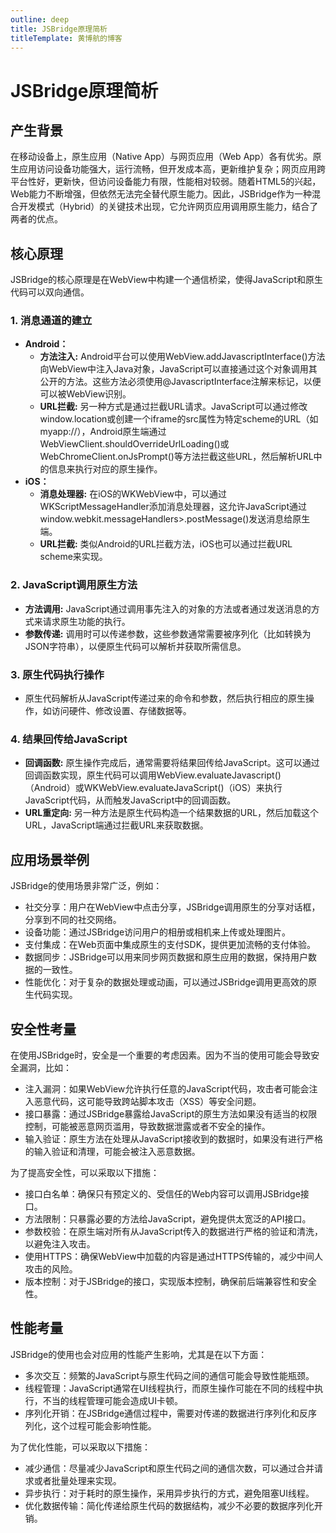 ```yaml
---
outline: deep
title: JSBridge原理简析
titleTemplate: 黄博航的博客
---
```


# JSBridge原理简析

## 产生背景

在移动设备上，原生应用（Native App）与网页应用（Web App）各有优劣。原生应用访问设备功能强大，运行流畅，但开发成本高，更新维护复杂；网页应用跨平台性好，更新快，但访问设备能力有限，性能相对较弱。随着HTML5的兴起，Web能力不断增强，但依然无法完全替代原生能力。因此，JSBridge作为一种混合开发模式（Hybrid）的关键技术出现，它允许网页应用调用原生能力，结合了两者的优点。

## 核心原理

JSBridge的核心原理是在WebView中构建一个通信桥梁，使得JavaScript和原生代码可以双向通信。

### 1. 消息通道的建立

- **Android：**
   - **方法注入:** Android平台可以使用WebView.addJavascriptInterface()方法向WebView中注入Java对象，JavaScript可以直接通过这个对象调用其公开的方法。这些方法必须使用@JavascriptInterface注解来标记，以便可以被WebView识别。
   - **URL拦截:** 另一种方式是通过拦截URL请求。JavaScript可以通过修改window.location或创建一个iframe的src属性为特定scheme的URL（如myapp://），Android原生端通过WebViewClient.shouldOverrideUrlLoading()或WebChromeClient.onJsPrompt()等方法拦截这些URL，然后解析URL中的信息来执行对应的原生操作。
- **iOS：**
   - **消息处理器:** 在iOS的WKWebView中，可以通过WKScriptMessageHandler添加消息处理器，这允许JavaScript通过window.webkit.messageHandlers>.postMessage()发送消息给原生端。
   - **URL拦截:** 类似Android的URL拦截方法，iOS也可以通过拦截URL scheme来实现。

### 2. JavaScript调用原生方法

- **方法调用:** JavaScript通过调用事先注入的对象的方法或者通过发送消息的方式来请求原生功能的执行。
- **参数传递:** 调用时可以传递参数，这些参数通常需要被序列化（比如转换为JSON字符串），以便原生代码可以解析并获取所需信息。

### 3. 原生代码执行操作

- 原生代码解析从JavaScript传递过来的命令和参数，然后执行相应的原生操作，如访问硬件、修改设置、存储数据等。

### 4. 结果回传给JavaScript

- **回调函数:** 原生操作完成后，通常需要将结果回传给JavaScript。这可以通过回调函数实现，原生代码可以调用WebView.evaluateJavascript()（Android）或WKWebView.evaluateJavaScript()（iOS）来执行JavaScript代码，从而触发JavaScript中的回调函数。
- **URL重定向:** 另一种方法是原生代码构造一个结果数据的URL，然后加载这个URL，JavaScript端通过拦截URL来获取数据。

## 应用场景举例

JSBridge的使用场景非常广泛，例如：

- 社交分享：用户在WebView中点击分享，JSBridge调用原生的分享对话框，分享到不同的社交网络。
- 设备功能：通过JSBridge访问用户的相册或相机来上传或处理图片。
- 支付集成：在Web页面中集成原生的支付SDK，提供更加流畅的支付体验。
- 数据同步：JSBridge可以用来同步网页数据和原生应用的数据，保持用户数据的一致性。
- 性能优化：对于复杂的数据处理或动画，可以通过JSBridge调用更高效的原生代码实现。

## 安全性考量

在使用JSBridge时，安全是一个重要的考虑因素。因为不当的使用可能会导致安全漏洞，比如：

- 注入漏洞：如果WebView允许执行任意的JavaScript代码，攻击者可能会注入恶意代码，这可能导致跨站脚本攻击（XSS）等安全问题。
- 接口暴露：通过JSBridge暴露给JavaScript的原生方法如果没有适当的权限控制，可能被恶意网页滥用，导致数据泄露或者不安全的操作。
- 输入验证：原生方法在处理从JavaScript接收到的数据时，如果没有进行严格的输入验证和清理，可能会被注入恶意数据。

为了提高安全性，可以采取以下措施：

- 接口白名单：确保只有预定义的、受信任的Web内容可以调用JSBridge接口。
- 方法限制：只暴露必要的方法给JavaScript，避免提供太宽泛的API接口。
- 参数校验：在原生端对所有从JavaScript传入的数据进行严格的验证和清洗，以避免注入攻击。
- 使用HTTPS：确保WebView中加载的内容是通过HTTPS传输的，减少中间人攻击的风险。
- 版本控制：对于JSBridge的接口，实现版本控制，确保前后端兼容性和安全性。

## 性能考量

JSBridge的使用也会对应用的性能产生影响，尤其是在以下方面：

- 多次交互：频繁的JavaScript与原生代码之间的通信可能会导致性能瓶颈。
- 线程管理：JavaScript通常在UI线程执行，而原生操作可能在不同的线程中执行，不当的线程管理可能会造成UI卡顿。
- 序列化开销：在JSBridge通信过程中，需要对传递的数据进行序列化和反序列化，这个过程可能会影响性能。

为了优化性能，可以采取以下措施：

- 减少通信：尽量减少JavaScript和原生代码之间的通信次数，可以通过合并请求或者批量处理来实现。
- 异步执行：对于耗时的原生操作，采用异步执行的方式，避免阻塞UI线程。
- 优化数据传输：简化传递给原生代码的数据结构，减少不必要的数据序列化开销。


